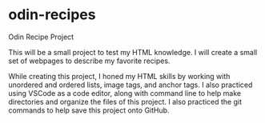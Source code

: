 # odin-recipes
Odin Recipe Project

This will be a small project to test my HTML knowledge. I will create a small set of webpages to describe my favorite recipes.

While creating this project, I honed my HTML skills by working with unordered and ordered lists, image tags, and anchor tags. I also practiced using VSCode as a code editor, along with command line to help make directories and organize the files of this project. I also practiced the git commands to help save this project onto GitHub.